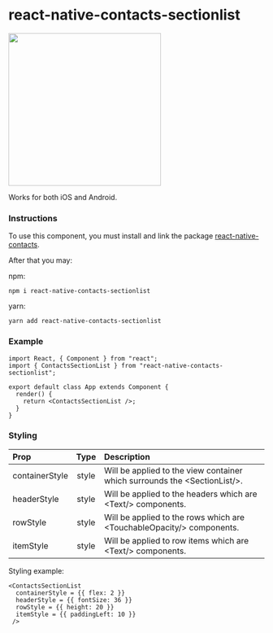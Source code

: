 # react-native-contacts-sectionlist

<img src="https://i.imgur.com/k3mxj83.gif" width="300">

Works for both iOS and Android.

### Instructions

To use this component, you must install and link the package [react-native-contacts](https://github.com/rt2zz/react-native-contacts).

After that you may:

npm:

`npm i react-native-contacts-sectionlist`

yarn:

`yarn add react-native-contacts-sectionlist`

### Example

```
import React, { Component } from "react";
import { ContactsSectionList } from "react-native-contacts-sectionlist";

export default class App extends Component {
  render() {
    return <ContactsSectionList />;
  }
}

```

### Styling

| Prop           | Type  | Description                                                                |
| :------------- | :---: | :------------------------------------------------------------------------- |
| containerStyle | style | Will be applied to the view container which surrounds the <SectionList\/>. |
| headerStyle    | style | Will be applied to the headers which are <Text\/> components.              |
| rowStyle       | style | Will be applied to the rows which are <TouchableOpacity\/> components.     |
| itemStyle      | style | Will be applied to row items which are <Text\/> components.                |

Styling example:

```
<ContactsSectionList
  containerStyle = {{ flex: 2 }}
  headerStyle = {{ fontSize: 36 }}
  rowStyle = {{ height: 20 }}
  itemStyle = {{ paddingLeft: 10 }}
 />
```
